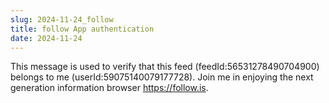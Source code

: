 ```yaml
---
slug: 2024-11-24_follow
title: follow App authentication
date: 2024-11-24
---
```


This message is used to verify that this feed (feedId:56531278490704900) belongs to me (userId:59075140079177728). Join me in enjoying the next generation information browser https://follow.is.